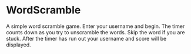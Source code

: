 ﻿# WordScramble
A simple word scramble game. Enter your username and begin. The timer counts down as you try to unscramble the words. Skip the word if you are stuck. After the timer has run out your username and score will be displayed.
